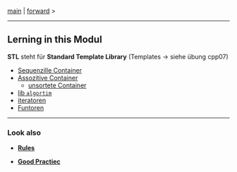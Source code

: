 [main](/) | [forward](cpp08_01_00_Container_Sequenziell.md) > 

---

## Lerning in this Modul

**STL** steht für **Standard Template Library** (Templates -> siehe übung cpp07)

- [Sequenzille Container](cpp08_01_00_Container_Sequenziell.md)
- [Assozitive Container](cpp08_02_00_Container_Assoziativ.md)
	- [unsortete Container](cpp08_03_Container_unsort.md)
- [lib `algortim`](cpp08_04_Algoritmen.md)
- [iteratoren](cpp08_05_Iteratoren.md)
- [Funtoren](cpp08_06_Funtoren.md)

---
### Look also

- **[Rules](../rulesetting/cpp_rules_picine.md)**

- **[Good Practiec](../rulesetting/cpp_rules_good_practice.md)**